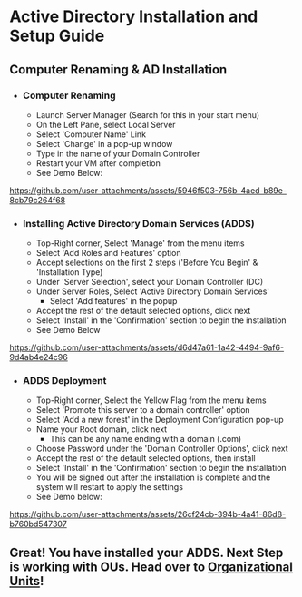 # Active Directory Installation and Setup Guide

## Computer Renaming & AD Installation

* ### Computer Renaming
    - Launch Server Manager (Search for this in your start menu)
    - On the Left Pane, select Local Server
    - Select 'Computer Name' Link
    - Select 'Change' in a pop-up window
    - Type in the name of your Domain Controller
    - Restart your VM after completion
    - See Demo Below:



https://github.com/user-attachments/assets/5946f503-756b-4aed-b89e-8cb79c264f68



* ### Installing Active Directory Domain Services (ADDS)
    - Top-Right corner, Select 'Manage' from the menu items
    - Select 'Add Roles and Features' option
    - Accept selections on the first 2 steps ('Before You Begin' & 'Installation Type)
    - Under 'Server Selection', select your Domain Controller (DC)
    - Under Server Roles, Select 'Active Directory Domain Services'
        - Select 'Add features' in the popup
    - Accept the rest of the default selected options, click next
    - Select 'Install' in the 'Confirmation' section to begin the installation
    - See Demo Below





https://github.com/user-attachments/assets/d6d47a61-1a42-4494-9af6-9d4ab4e24c96




* ### ADDS Deployment
    - Top-Right corner, Select the Yellow Flag from the menu items
    - Select 'Promote this server to a domain controller' option
    - Select 'Add a new forest' in the Deployment Configuration pop-up
    - Name your Root domain, click next
        - This can be any name ending with a domain (.com)
    - Choose Password under the 'Domain Controller Options', click next
    - Accept the rest of the default selected options, then install
    - Select 'Install' in the 'Confirmation' section to begin the installation
    - You will be signed out after the installation is complete and the system will restart to apply the settings
    - See Demo below:




https://github.com/user-attachments/assets/26cf24cb-394b-4a41-86d8-b760bd547307





## Great! You have installed your ADDS. Next Step is working with OUs. Head over to <a href="https://github.com/KwaneleKhumalo/active_directory/blob/master/orgaizational_units/ou.md" target="_blank">Organizational Units</a>!




